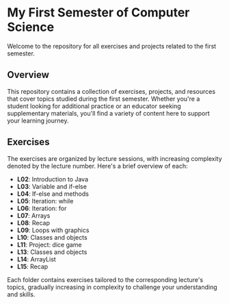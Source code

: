 # My First Semester of Computer Science

Welcome to the repository for all exercises and projects related to the first semester.

## Overview

This repository contains a collection of exercises, projects, and resources that cover topics studied during the first
semester. Whether you're a student looking for additional practice or an educator seeking supplementary materials,
you'll find a variety of content here to support your learning journey.

## Exercises

The exercises are organized by lecture sessions, with increasing complexity denoted by the lecture number. Here's a
brief overview of each:

- **L02**: Introduction to Java
- **L03**: Variable and if-else
- **L04**: If-else and methods
- **L05**: Iteration: while
- **L06**: Iteration: for
- **L07**: Arrays
- **L08**: Recap
- **L09**: Loops with graphics
- **L10**: Classes and objects
- **L11**: Project: dice game
- **L13**: Classes and objects
- **L14**: ArrayList
- **L15**: Recap

Each folder contains exercises tailored to the corresponding lecture's topics, gradually increasing in complexity to
challenge your understanding and skills.
